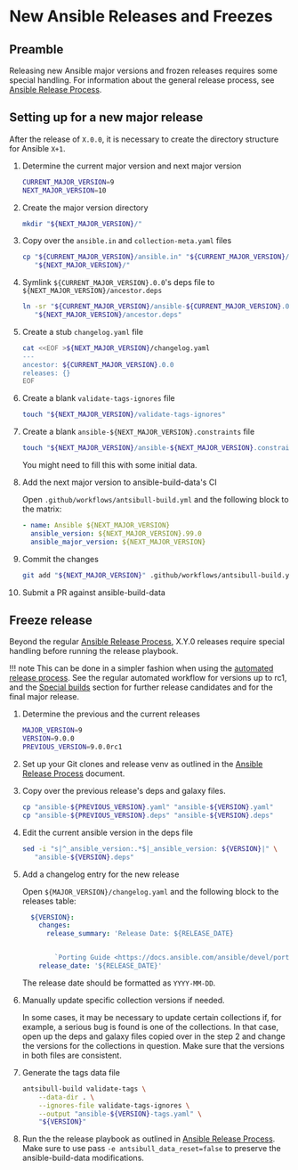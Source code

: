 # New Ansible Releases and Freezes

## Preamble

Releasing new Ansible major versions and frozen releases requires some special
handling.
For information about the general release process,
see [Ansible Release Process](release-process.md).

## Setting up for a new major release

<!-- TODO: Write a script, playbook, or antsibull-build subcommand to automate this -->

After the release of `X.0.0`, it is necessary to create the directory
structure for Ansible `X+1`.

1. Determine the current major version and next major version

    ``` sh
    CURRENT_MAJOR_VERSION=9
    NEXT_MAJOR_VERSION=10
    ```

2. Create the major version directory

    ``` sh
    mkdir "${NEXT_MAJOR_VERSION}/"
    ```

3. Copy over the `ansible.in` and `collection-meta.yaml` files

    ``` sh
    cp "${CURRENT_MAJOR_VERSION}/ansible.in" "${CURRENT_MAJOR_VERSION}/collection-meta.yaml" \
       "${NEXT_MAJOR_VERSION}/"
    ```

4. Symlink `${CURRENT_MAJOR_VERSION}.0.0`'s deps file to
   `${NEXT_MAJOR_VERSION}/ancestor.deps`

    ``` sh
    ln -sr "${CURRENT_MAJOR_VERSION}/ansible-${CURRENT_MAJOR_VERSION}.0.0.deps" \
       "${NEXT_MAJOR_VERSION}/ancestor.deps"
    ```

5. Create a stub `changelog.yaml` file

    ``` sh
    cat <<EOF >${NEXT_MAJOR_VERSION}/changelog.yaml
    ---
    ancestor: ${CURRENT_MAJOR_VERSION}.0.0
    releases: {}
    EOF
    ```

6. Create a blank `validate-tags-ignores` file

    ``` sh
    touch "${NEXT_MAJOR_VERSION}/validate-tags-ignores"
    ```

7. Create a blank `ansible-${NEXT_MAJOR_VERSION}.constraints` file

    ``` sh
    touch "${NEXT_MAJOR_VERSION}/ansible-${NEXT_MAJOR_VERSION}.constraints"
    ```

    You might need to fill this with some initial data.

8. Add the next major version to ansible-build-data's CI

    Open `.github/workflows/antsibull-build.yml` and the following block to the
    matrix:

    ``` yaml
    - name: Ansible ${NEXT_MAJOR_VERSION}
      ansible_version: ${NEXT_MAJOR_VERSION}.99.0
      ansible_major_version: ${NEXT_MAJOR_VERSION}
    ```

9. Commit the changes

    ``` sh
    git add "${NEXT_MAJOR_VERSION}" .github/workflows/antsibull-build.yml
    ```

10. Submit a PR against ansible-build-data


## Freeze release

<!--
TODO: Improve the release playbook to support this case without requiring extra steps.
-->

Beyond the regular [Ansible Release Process](release-process.md), X.Y.0
releases require special handling before running the release playbook.

!!! note
    This can be done in a simpler fashion when using the [automated release
    process](automated-process.md). See the regular automated workflow for
    versions up to rc1, and the [Special builds](automated-process.md#special-builds)
    section for further release candidates and for the final major release.

1. Determine the previous and the current releases

    ``` sh
    MAJOR_VERSION=9
    VERSION=9.0.0
    PREVIOUS_VERSION=9.0.0rc1
    ```

2. Set up your Git clones and release venv as outlined in the [Ansible Release Process](release-process.md) document.

3. Copy over the previous release's deps and galaxy files.

    ``` sh
    cp "ansible-${PREVIOUS_VERSION}.yaml" "ansible-${VERSION}.yaml"
    cp "ansible-${PREVIOUS_VERSION}.deps" "ansible-${VERSION}.deps"
    ```

4. Edit the current ansible version in the deps file

    ``` sh
    sed -i "s|^_ansible_version:.*$|_ansible_version: ${VERSION}|" \
       "ansible-${VERSION}.deps"
    ```

5. Add a changelog entry for the new release

    Open `${MAJOR_VERSION}/changelog.yaml` and the following block to the
    releases table:

    ``` yaml
      ${VERSION}:
        changes:
          release_summary: 'Release Date: ${RELEASE_DATE}


            `Porting Guide <https://docs.ansible.com/ansible/devel/porting_guides.html>`_'
        release_date: '${RELEASE_DATE}'
    ```

    The release date should be formatted as `YYYY-MM-DD`.

6. Manually update specific collection versions if needed.

    In some cases, it may be necessary to update certain collections if, for
    example, a serious bug is found is one of the collections.
    In that case, open up the deps and galaxy files copied over in the step 2
    and change the versions for the collections in question.
    Make sure that the versions in both files are consistent.

7. Generate the tags data file

    ``` sh
    antsibull-build validate-tags \
        --data-dir . \
        --ignores-file validate-tags-ignores \
        --output "ansible-${VERSION}-tags.yaml" \
        "${VERSION}"
    ```

8. Run the the release playbook as outlined in [Ansible Release Process](release-process.md).
   Make sure to use pass `-e antsibull_data_reset=false` to preserve the
   ansible-build-data modifications.
